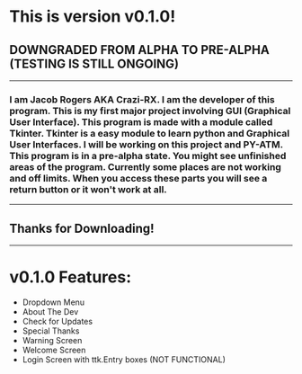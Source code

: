 # This is version v0.1.0!
## DOWNGRADED FROM ALPHA TO PRE-ALPHA (TESTING IS STILL ONGOING)
-----------------------------------------
### I am Jacob Rogers AKA Crazi-RX. I am the developer of this program. This is my first major project involving GUI (Graphical User Interface). This program is made with a module called Tkinter. Tkinter is a easy module to learn python and Graphical User Interfaces. I will be working on this project and PY-ATM. This program is in a pre-alpha state. You might see unfinished areas of the program. Currently some places are not working and off limits. When you access these parts you will see a return button or it won't work at all. 
-----------------------------------------
## Thanks for Downloading!
-----------------------------------------
# v0.1.0 Features:
- Dropdown Menu
- About The Dev
- Check for Updates
- Special Thanks
- Warning Screen
- Welcome Screen
- Login Screen with ttk.Entry boxes (NOT FUNCTIONAL)
